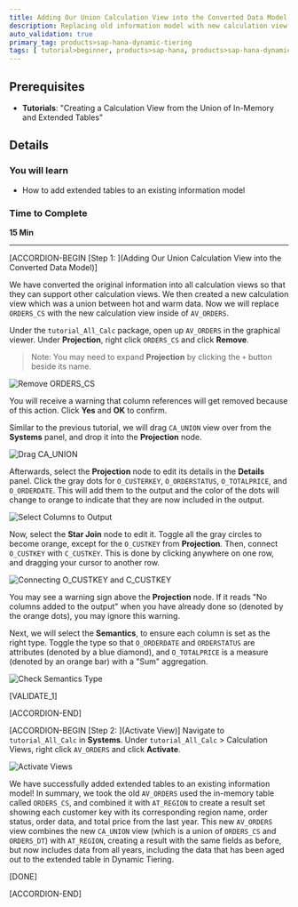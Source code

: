 ```yaml
---
title: Adding Our Union Calculation View into the Converted Data Model
description: Replacing old information model with new calculation view
auto_validation: true
primary_tag: products>sap-hana-dynamic-tiering
tags: [ tutorial>beginner, products>sap-hana, products>sap-hana-dynamic-tiering, products>sap-hana-studio, topic>big-data, topic>sql ]
---
```


## Prerequisites
 - **Tutorials**: "Creating a Calculation View from the Union of In-Memory and Extended Tables"

## Details
### You will learn
  - How to add extended tables to an existing information model

### Time to Complete
 **15 Min**

 ---
[ACCORDION-BEGIN [Step 1: ](Adding Our Union Calculation View into the Converted Data Model)]

We have converted the original information into all calculation views so that they can support other calculation views. We then created a new calculation view which was a union between hot and warm data. Now we will replace `ORDERS_CS` with the new calculation view inside of `AV_ORDERS`.

Under the `tutorial_All_Calc` package, open up `AV_ORDERS` in the graphical viewer. Under **Projection**, right click `ORDERS_CS` and click **Remove**.

> Note: You may need to expand **Projection** by clicking the `+` button beside its name.

![Remove ORDERS_CS](remove-orders-cs.png)

You will receive a warning that column references will get removed because of this action. Click **Yes** and **OK** to confirm.

Similar to the previous tutorial, we will drag `CA_UNION` view over from the **Systems** panel, and drop it into the **Projection** node.

![Drag CA_UNION](drag-ca-union.png)

Afterwards, select the **Projection** node to edit its details in the **Details** panel. Click the gray dots for `O_CUSTERKEY`, `O_ORDERSTATUS`, `O_TOTALPRICE`, and `O_ORDERDATE`. This will add them to the output and the color of the dots will change to orange to indicate that they are now included in the output.

![Select Columns to Output](select-columns.png)

Now, select the **Star Join** node to edit it. Toggle all the gray circles to become orange, except for the `O_CUSTKEY` from **Projection**. Then, connect `O_CUSTKEY` with `C_CUSTKEY`. This is done by clicking anywhere on one row, and dragging your cursor to another row.

![Connecting O_CUSTKEY and C_CUSTKEY](connect-custkey.png)

You may see a warning sign above the **Projection** node. If it reads "No columns added to the output" when you have already done so (denoted by the orange dots), you may ignore this warning.

Next, we will select the **Semantics**, to ensure each column is set as the right type. Toggle the type so that `O_ORDERDATE` and `ORDERSTATUS` are attributes (denoted by a blue diamond), and `O_TOTALPRICE` is a measure (denoted by an orange bar) with a "Sum" aggregation.

![Check Semantics Type](check-semantics-type.png)

[VALIDATE_1]

[ACCORDION-END]

[ACCORDION-BEGIN [Step 2: ](Activate View)]
Navigate to `tutorial_All_Calc` in **Systems**. Under `tutorial_All_Calc` > Calculation Views, right click `AV_ORDERS` and click **Activate**.

![Activate Views](activate-views.png)

We have successfully added extended tables to an existing information model! In summary, we took the old `AV_ORDERS` used the in-memory table called `ORDERS_CS`, and combined it with `AT_REGION` to create a result set showing each customer key with its corresponding region name, order status, order data, and total price from the last year. This new `AV_ORDERS` view combines the new `CA_UNION` view (which is a union of `ORDERS_CS` and `ORDERS_DT`) with `AT_REGION`, creating a result with the same fields as before, but now includes data from all years, including the data that has been aged out to the extended table in Dynamic Tiering.

[DONE]

[ACCORDION-END]
